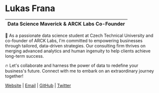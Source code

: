 # Lukas Frana

| Data Science Maverick & ARCK Labs Co-Founder |
|----------------------------------------------|

🚀 As a passionate data science student at Czech Technical University and co-founder of ARCK Labs, I'm committed to empowering businesses through tailored, data-driven strategies. Our consulting firm thrives on merging advanced analytics and human ingenuity to help clients achieve long-term success.

🔥 Let's collaborate and harness the power of data to redefine your business's future. Connect with me to embark on an extraordinary journey together!

[Website](https://lukasfrana.com/) | [Email](mailto:x@lukasfrana.com) | [GitHub](https://github.com/lksfrn) | [Twitter](https://twitter.com/lksfrn)

<!-- [![Lukas Frana's GitHub Stats](https://github-readme-stats.vercel.app/api?username=lksfrn)](https://github.com/lksfrn) -->
